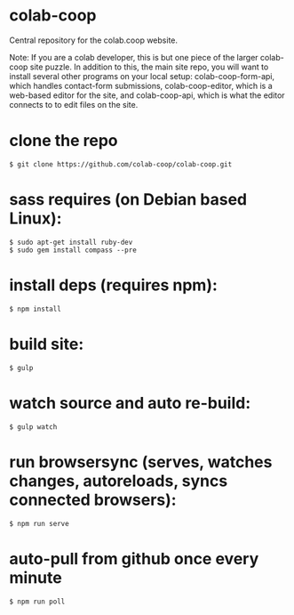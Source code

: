 colab-coop
==========

Central repository for the colab.coop website.

Note: If you are a colab developer, this is but one piece of the larger colab-coop site puzzle. In addition to this, the main site repo, you will want to install several other programs on your local setup: colab-coop-form-api, which handles contact-form submissions, colab-coop-editor, which is a web-based editor for the site, and colab-coop-api, which is what the editor connects to to edit files on the site.

clone the repo
==============
    $ git clone https://github.com/colab-coop/colab-coop.git

sass requires (on Debian based Linux):
======================================
    $ sudo apt-get install ruby-dev
    $ sudo gem install compass --pre

install deps (requires npm):
============================
    $ npm install

build site:
===========
    $ gulp

watch source and auto re-build:
===============================
    $ gulp watch

run browsersync (serves, watches changes, autoreloads, syncs connected browsers):
=================================================================================
    $ npm run serve
    
auto-pull from github once every minute
=======================================
    $ npm run poll
